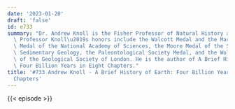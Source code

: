 ```yaml
---
date: '2023-01-20'
draft: 'false'
id: e733
summary: "Dr. Andrew Knoll is the Fisher Professor of Natural History at Harvard University.\
  \ Professor Knoll\u2019s honors include the Walcott Medal and the Mary Clark Thompson\
  \ Medal of the National Academy of Sciences, the Moore Medal of the Society for\
  \ Sedimentary Geology, the Paleontological Society Medal, and the Wollaston Medal\
  \ of the Geological Society of London. He is the author of A Brief History of Earth:\
  \ Four Billion Years in Eight Chapters."
title: '#733 Andrew Knoll - A Brief History of Earth: Four Billion Years in Eight
  Chapters'
---
```

{{< episode >}}
